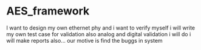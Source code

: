 # AES_framework

I want to design my own ethernet phy and i want to verify myself 
i will write my own test case for validation also 
analog and digital validation i will do
i will make reports also...
our motive is find the buggs in system
